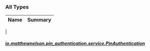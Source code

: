 

### All Types

| Name | Summary |
|---|---|
|

##### [io.matthewnelson.pin_authentication.service.PinAuthentication](../io.matthewnelson.pin_authentication.service/-pin-authentication/index.md)



